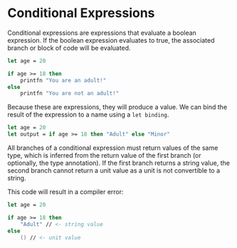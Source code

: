 # Conditional Expressions

Conditional expressions are expressions that evaluate a boolean expression.
If the boolean expression evaluates to true, the associated branch or block of code will be evaluated.

```fsharp
let age = 20

if age >= 18 then
    printfn "You are an adult!"
else
    printfn "You are not an adult!"
```

Because these are expressions, they will produce a value.
We can bind the result of the expression to a name using a `let binding`.

```fsharp
let age = 20
let output = if age >= 18 then "Adult" else "Minor"
```

All branches of a conditional expression must return values of the same type,
which is inferred from the return value of the first branch (or optionally, the type annotation).
If the first branch returns a string value, the second branch cannot return a unit value as a unit is not convertible to a string.

This code will result in a compiler error:

```fsharp
let age = 20

if age >= 18 then
    "Adult" // <- string value
else
    () // <- unit value
```